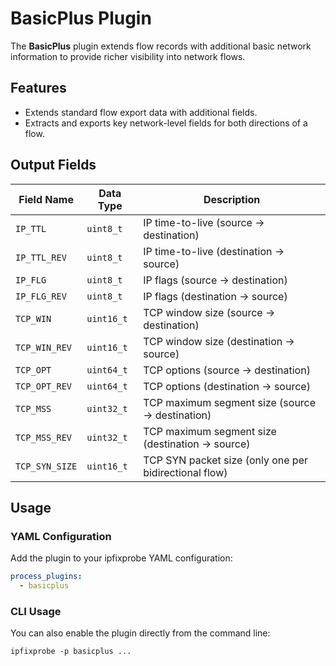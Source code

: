 # BasicPlus Plugin

The **BasicPlus** plugin extends flow records with additional basic network information to provide richer visibility into network flows.

## Features

- Extends standard flow export data with additional fields.
- Extracts and exports key network-level fields for both directions of a flow.

## Output Fields

| Field Name     | Data Type  | Description                                           |
| -------------- | ---------- | ----------------------------------------------------- |
| `IP_TTL`       | `uint8_t`  | IP time-to-live (source → destination)                |
| `IP_TTL_REV`   | `uint8_t`  | IP time-to-live (destination → source)                |
| `IP_FLG`       | `uint8_t`  | IP flags (source → destination)                       |
| `IP_FLG_REV`   | `uint8_t`  | IP flags (destination → source)                       |
| `TCP_WIN`      | `uint16_t` | TCP window size (source → destination)                |
| `TCP_WIN_REV`  | `uint16_t` | TCP window size (destination → source)                |
| `TCP_OPT`      | `uint64_t` | TCP options (source → destination)                    |
| `TCP_OPT_REV`  | `uint64_t` | TCP options (destination → source)                    |
| `TCP_MSS`      | `uint32_t` | TCP maximum segment size (source → destination)       |
| `TCP_MSS_REV`  | `uint32_t` | TCP maximum segment size (destination → source)       |
| `TCP_SYN_SIZE` | `uint16_t` | TCP SYN packet size (only one per bidirectional flow) |

## Usage

### YAML Configuration

Add the plugin to your ipfixprobe YAML configuration:

```yaml
process_plugins:
  - basicplus
```

### CLI Usage

You can also enable the plugin directly from the command line:

`ipfixprobe -p basicplus ...`
